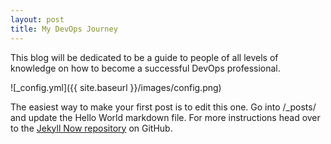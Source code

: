 ```yaml
---
layout: post
title: My DevOps Journey
---
```


This blog will be dedicated to be a guide to people of all levels of knowledge on how to become a successful DevOps professional.

![_config.yml]({{ site.baseurl }}/images/config.png)

The easiest way to make your first post is to edit this one. Go into /_posts/ and update the Hello World markdown file. For more instructions head over to the [Jekyll Now repository](https://github.com/barryclark/jekyll-now) on GitHub.